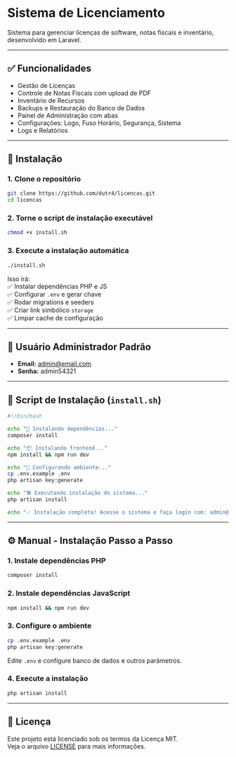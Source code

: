 # Sistema de Licenciamento

Sistema para gerenciar licenças de software, notas fiscais e inventário, desenvolvido em Laravel.

---

## ✅ Funcionalidades

- Gestão de Licenças
- Controle de Notas Fiscais com upload de PDF
- Inventário de Recursos
- Backups e Restauração do Banco de Dados
- Painel de Administração com abas
- Configurações: Logo, Fuso Horário, Segurança, Sistema
- Logs e Relatórios

---

## 🚀 Instalação

### 1. Clone o repositório

```bash
git clone https://github.com/dutr4/licencas.git
cd licencas
```

### 2. Torne o script de instalação executável

```bash
chmod +x install.sh
```

### 3. Execute a instalação automática

```bash
./install.sh
```

Isso irá:  
✅ Instalar dependências PHP e JS  
✅ Configurar `.env` e gerar chave  
✅ Rodar migrations e seeders  
✅ Criar link simbólico `storage`  
✅ Limpar cache de configuração  

---

## 👤 Usuário Administrador Padrão

- **Email:** admin@email.com  
- **Senha:** admin54321  

---

## 📝 Script de Instalação (`install.sh`)

```bash
#!/bin/bash

echo "🚀 Instalando dependências..."
composer install

echo "📦 Instalando frontend..."
npm install && npm run dev

echo "🔑 Configurando ambiente..."
cp .env.example .env
php artisan key:generate

echo "🛠️ Executando instalação do sistema..."
php artisan install

echo "✅ Instalação completa! Acesse o sistema e faça login com: admin@email.com / admin54321"
```

---

## ⚙️ Manual - Instalação Passo a Passo

### 1. Instale dependências PHP

```bash
composer install
```

### 2. Instale dependências JavaScript

```bash
npm install && npm run dev
```

### 3. Configure o ambiente

```bash
cp .env.example .env
php artisan key:generate
```

Edite `.env` e configure banco de dados e outros parâmetros.

### 4. Execute a instalação

```bash
php artisan install
```

---

## 📝 Licença

Este projeto está licenciado sob os termos da Licença MIT.  
Veja o arquivo [LICENSE](LICENSE) para mais informações.
